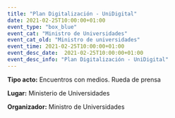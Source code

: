 ```yaml
---
title: "Plan Digitalización - UniDigital"
date: 2021-02-25T10:00:00+01:00
event_type: "box_blue" 
event_cat: "Ministro de Universidades"
event_cat_old: "Ministro de universidades"
event_time: 2021-02-25T10:00:00+01:00
event_desc_date:  2021-02-25T10:00:00+01:00
event_desc_info: "Plan Digitalización - UniDigital"
---
```


</p><p class="card-light list_schedule_description"><b>Tipo acto:</b> Encuentros con medios. Rueda de prensa  
</p><p class="card-light list_schedule_description"><b>Lugar:</b> Ministerio de Universidades  
</p>
<p class="card-light list_schedule_description"><b>Organizador:</b> Ministro de Universidades
</p>